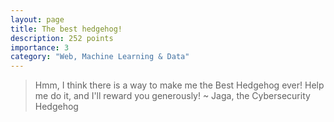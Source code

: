 ```yaml
---
layout: page
title: The best hedgehog!
description: 252 points
importance: 3
category: "Web, Machine Learning & Data"
---
```


> Hmm, I think there is a way to make me the Best Hedgehog ever! Help me do it, and I'll reward you generously! ~ Jaga, the Cybersecurity Hedgehog

